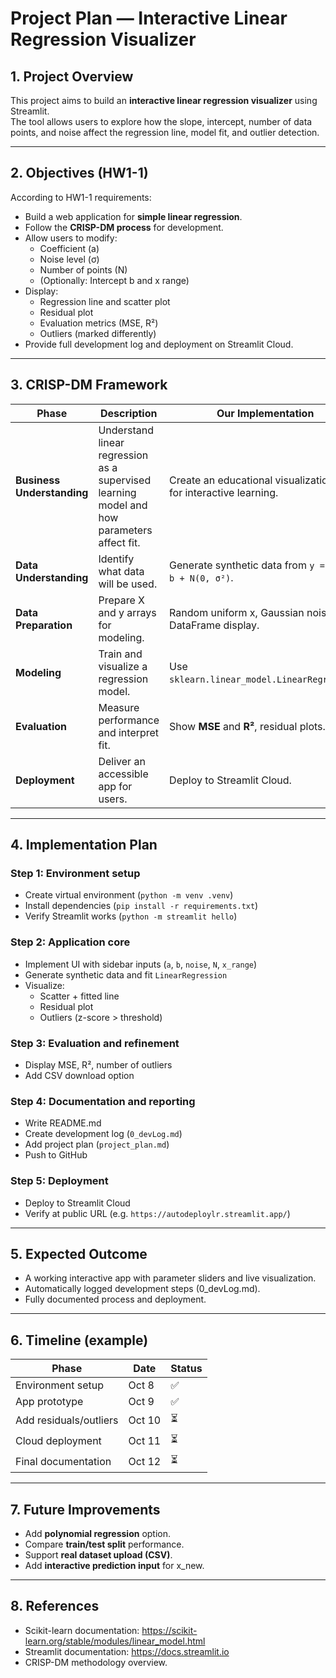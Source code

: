 # Project Plan — Interactive Linear Regression Visualizer

## 1. Project Overview
This project aims to build an **interactive linear regression visualizer** using Streamlit.  
The tool allows users to explore how the slope, intercept, number of data points, and noise affect the regression line, model fit, and outlier detection.

---

## 2. Objectives (HW1-1)
According to HW1-1 requirements:
- Build a web application for **simple linear regression**.
- Follow the **CRISP-DM process** for development.
- Allow users to modify:
  - Coefficient (a)
  - Noise level (σ)
  - Number of points (N)
  - (Optionally: Intercept b and x range)
- Display:
  - Regression line and scatter plot
  - Residual plot
  - Evaluation metrics (MSE, R²)
  - Outliers (marked differently)
- Provide full development log and deployment on Streamlit Cloud.

---

## 3. CRISP-DM Framework
| Phase | Description | Our Implementation |
|--------|--------------|-------------------|
| **Business Understanding** | Understand linear regression as a supervised learning model and how parameters affect fit. | Create an educational visualization tool for interactive learning. |
| **Data Understanding** | Identify what data will be used. | Generate synthetic data from `y = a·x + b + N(0, σ²)`. |
| **Data Preparation** | Prepare X and y arrays for modeling. | Random uniform x, Gaussian noise ε, DataFrame display. |
| **Modeling** | Train and visualize a regression model. | Use `sklearn.linear_model.LinearRegression`. |
| **Evaluation** | Measure performance and interpret fit. | Show **MSE** and **R²**, residual plots. |
| **Deployment** | Deliver an accessible app for users. | Deploy to Streamlit Cloud. |

---

## 4. Implementation Plan
### Step 1: Environment setup
- Create virtual environment (`python -m venv .venv`)
- Install dependencies (`pip install -r requirements.txt`)
- Verify Streamlit works (`python -m streamlit hello`)

### Step 2: Application core
- Implement UI with sidebar inputs (`a`, `b`, `noise`, `N`, `x_range`)
- Generate synthetic data and fit `LinearRegression`
- Visualize:
  - Scatter + fitted line
  - Residual plot
  - Outliers (z-score > threshold)

### Step 3: Evaluation and refinement
- Display MSE, R², number of outliers
- Add CSV download option

### Step 4: Documentation and reporting
- Write README.md
- Create development log (`0_devLog.md`)
- Add project plan (`project_plan.md`)
- Push to GitHub

### Step 5: Deployment
- Deploy to Streamlit Cloud
- Verify at public URL (e.g. `https://autodeploylr.streamlit.app/`)

---

## 5. Expected Outcome
- A working interactive app with parameter sliders and live visualization.
- Automatically logged development steps (0_devLog.md).
- Fully documented process and deployment.

---

## 6. Timeline (example)
| Phase | Date | Status |
|-------|------|--------|
| Environment setup | Oct 8 | ✅ |
| App prototype | Oct 9 | ✅ |
| Add residuals/outliers | Oct 10 | ⏳ |
| Cloud deployment | Oct 11 | ⏳ |
| Final documentation | Oct 12 | ⏳ |

---

## 7. Future Improvements
- Add **polynomial regression** option.
- Compare **train/test split** performance.
- Support **real dataset upload (CSV)**.
- Add **interactive prediction input** for x_new.

---

## 8. References
- Scikit-learn documentation: https://scikit-learn.org/stable/modules/linear_model.html  
- Streamlit documentation: https://docs.streamlit.io  
- CRISP-DM methodology overview.

